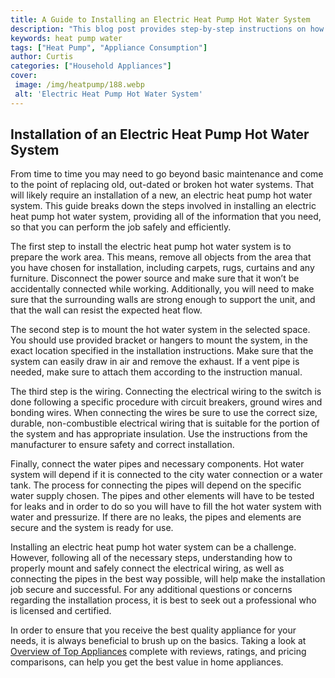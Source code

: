 ```yaml
---
title: A Guide to Installing an Electric Heat Pump Hot Water System
description: "This blog post provides step-by-step instructions on how to install an electric heat pump hot water system allowing you to enjoy the many benefits of this efficient and cost-effective system"
keywords: heat pump water
tags: ["Heat Pump", "Appliance Consumption"]
author: Curtis
categories: ["Household Appliances"]
cover: 
 image: /img/heatpump/188.webp
 alt: 'Electric Heat Pump Hot Water System'
---
```

## Installation of an Electric Heat Pump Hot Water System 
From time to time you may need to go beyond basic maintenance and come to the point of replacing old, out-dated or broken hot water systems. That will likely require an installation of a new, an electric heat pump hot water system. This guide breaks down the steps involved in installing an electric heat pump hot water system, providing all of the information that you need, so that you can perform the job safely and efficiently. 

The first step to install the electric heat pump hot water system is to prepare the work area. This means, remove all objects from the area that you have chosen for installation, including carpets, rugs, curtains and any furniture. Disconnect the power source and make sure that it won’t be accidentally connected while working. Additionally, you will need to make sure that the surrounding walls are strong enough to support the unit, and that the wall can resist the expected heat flow. 

The second step is to mount the hot water system in the selected space. You should use provided bracket or hangers to mount the system, in the exact location specified in the installation instructions. Make sure that the system can easily draw in air and remove the exhaust. If a vent pipe is needed, make sure to attach them according to the instruction manual. 

The third step is the wiring. Connecting the electrical wiring to the switch is done following a specific procedure with circuit breakers, ground wires and bonding wires. When connecting the wires be sure to use the correct size, durable, non-combustible electrical wiring that is suitable for the portion of the system and has appropriate insulation. Use the instructions from the manufacturer to ensure safety and correct installation.

Finally, connect the water pipes and necessary components. Hot water system will depend if it is connected to the city water connection or a water tank. The process for connecting the pipes will depend on the specific water supply chosen. The pipes and other elements will have to be tested for leaks and in order to do so you will have to fill the hot water system with water and pressurize. If there are no leaks, the pipes and elements are secure and the system is ready for use.

Installing an electric heat pump hot water system can be a challenge. However, following all of the necessary steps, understanding how to properly mount and safely connect the electrical wiring, as well as connecting the pipes in the best way possible, will help make the installation job secure and successful. For any additional questions or concerns regarding the installation process, it is best to seek out a professional who is licensed and certified.

In order to ensure that you receive the best quality appliance for your needs, it is always beneficial to brush up on the basics. Taking a look at [Overview of Top Appliances](./pages/appliance-overview) complete with reviews, ratings, and pricing comparisons, can help you get the best value in home appliances.
